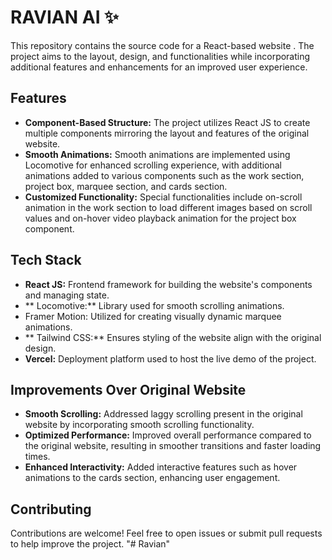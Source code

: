 # RAVIAN AI ✨

This repository contains the source code for a React-based  website . The project aims to  the layout, design, and functionalities  while incorporating additional features and enhancements for an improved user experience.

## Features

-   **Component-Based Structure:** The project utilizes React JS to create multiple components mirroring the layout and features of the original website.
-   **Smooth Animations:** Smooth animations are implemented using Locomotive for enhanced scrolling experience, with additional animations added to various components such as the work section, project box, marquee section, and cards section.
-   **Customized Functionality:** Special functionalities include on-scroll animation in the work section to load different images based on scroll values and on-hover video playback animation for the project box component.

## Tech Stack

-   **React JS:** Frontend framework for building the website's components and managing state.
-   ** Locomotive:** Library used for smooth scrolling animations.
-   Framer Motion: Utilized for creating visually dynamic marquee animations.
-   ** Tailwind CSS:** Ensures styling of the website align with the original design.
-   **Vercel:** Deployment platform used to host the live demo of the project.

## Improvements Over Original Website

-   **Smooth Scrolling:** Addressed laggy scrolling present in the original website by incorporating smooth scrolling functionality.
-   **Optimized Performance:** Improved overall performance compared to the original website, resulting in smoother transitions and faster loading times.
-   **Enhanced Interactivity:** Added interactive features such as hover animations to the cards section, enhancing user engagement.

## Contributing

Contributions are welcome! Feel free to open issues or submit pull requests to help improve the project.
"# Ravian" 
